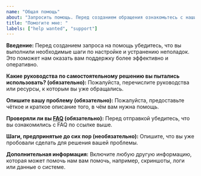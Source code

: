 ```yaml
---
name: "Общая помощь"
about: "Запросить помощь. Перед созданием обращения ознакомьтесь с нашими пошаговыми видео, подробным README, руководством по устранению неполадок и учебными материалами."
title: "Помогите мне: "
labels: ["help wanted", "support"]
---
```


**Введение:**
Перед созданием запроса на помощь убедитесь, что вы выполнили необходимые шаги по настройке и устранению неполадок. Это поможет нам оказать вам поддержку более эффективно и оперативно.

**Какие руководства по самостоятельному решению вы пытались использовать? (обязательно):**
Пожалуйста, перечислите руководства или ресурсы, к которым вы уже обращались.

**Опишите вашу проблему (обязательно):**
Пожалуйста, предоставьте чёткое и краткое описание того, в чём вам нужна помощь.

**Проверяли ли вы [FAQ](https://github.com/thebrumby/HotWalletClaimer/wiki/FAQ) (обязательно):**
Перед отправкой убедитесь, что вы ознакомились с FAQ по ссылке выше.

**Шаги, предпринятые до сих пор (необязательно):**
Опишите, что вы уже пробовали сделать для решения вашей проблемы.

**Дополнительная информация:**
Включите любую другую информацию, которая может помочь нам вам помочь, например, скриншоты, логи или данные о системе.